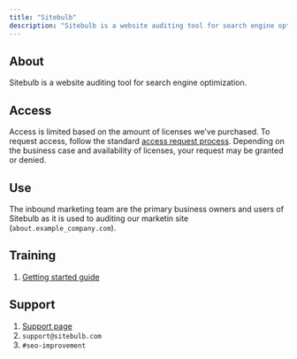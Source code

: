 ```yaml
---
title: "Sitebulb"
description: "Sitebulb is a website auditing tool for search engine optimization."
---
```


## About

Sitebulb is a website auditing tool for search engine optimization.

## Access

Access is limited based on the amount of licenses we've purchased. To request access, follow the standard [access request process](/handbook/it/end-user-services/onboarding-access-requests/access-requests/). Depending on the business case and availability of licenses, your request may be granted or denied.

## Use

The inbound marketing team are the primary business owners and users of Sitebulb as it is used to auditing our marketin site (`about.example_company.com`).

## Training

1. [Getting started guide](https://sitebulb.com/documentation/getting-started/)

## Support

1. [Support page](https://sitebulb.com/support/)
1. `support@sitebulb.com`
1. `#seo-improvement`
